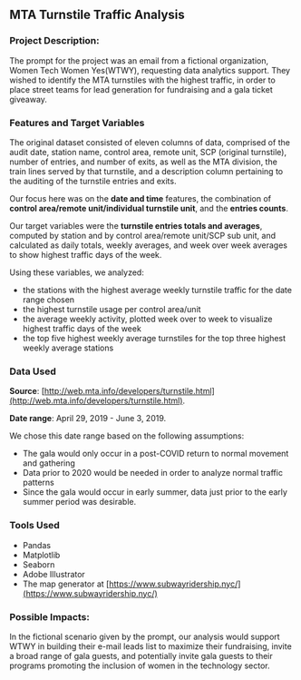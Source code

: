## MTA Turnstile Traffic Analysis

### Project Description:

The prompt for the project was an email from a fictional organization, Women Tech Women Yes(WTWY), requesting data analytics support.  They wished to identify the MTA turnstiles with the highest traffic, in order to place street teams for lead generation for fundraising and a gala ticket giveaway.

### Features and Target Variables

The original dataset consisted of eleven columns of data, comprised of the audit date, station name, control area, remote unit, SCP (original turnstile), number of entries, and number of exits, as well as the MTA division, the train lines served by that turnstile, and a description column pertaining to the auditing of the turnstile entries and exits.  

Our focus here was on the **date and time** features, the combination of **control area/remote unit/individual turnstile unit**, and the **entries counts**.

Our target variables were the **turnstile entries totals and averages**, computed by station and by control area/remote unit/SCP sub unit, and calculated as daily totals, weekly averages, and week over week averages to show highest traffic days of the week.

Using these variables, we analyzed:

- the stations with the highest average weekly turnstile traffic for the date range chosen
- the highest turnstile usage per control area/unit
- the average weekly activity, plotted week over to week to visualize highest traffic days of the week
- the top five highest weekly average turnstiles for the top three highest weekly average stations

### Data Used 
**Source**:     [http://web.mta.info/developers/turnstile.html](http://web.mta.info/developers/turnstile.html).  

**Date range**: April 29, 2019 - June 3, 2019.  

We chose this date range based on the following assumptions:

- The gala would only occur in a post-COVID return to normal movement and gathering
- Data prior to 2020 would be needed in order to analyze normal traffic patterns
- Since the gala would occur in early summer, data just prior to the early summer period was desirable.

### Tools Used 
  - Pandas
  - Matplotlib
  - Seaborn
  - Adobe Illustrator
  - The map generator at [https://www.subwayridership.nyc/](https://www.subwayridership.nyc/)

### Possible Impacts:

In the fictional scenario given by the prompt, our analysis would support WTWY in building their e-mail leads list to maximize their fundraising, invite a broad range of gala guests, and potentially invite gala guests to their programs promoting the inclusion of women in the technology sector.
